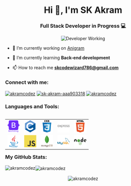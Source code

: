 <h1 align="center">Hi 👋, I'm SK Akram</h1>
<h3 align="center">Full Stack Developer in Progress 💻</h3>

<p align="center">
  <img src="https://media.giphy.com/media/BemKqR9RDK4V2/giphy.gif?cid=790b7611ow92j7469ykpu0lzq8cipqqxw4fpwn5h0dxn7mlc&ep=v1_gifs_search&rid=giphy.gif&ct=g" alt="Developer Working" />
</p>

- 🔭 I’m currently working on [Anigram](https://github.com/akramcodez/Anigram)

- 🌱 I’m currently learning **Back-end development**

- 📫 How to reach me **skcodewizard786@gmail.com**

<h3 align="left">Connect with me:</h3>
<p align="left">
<a href="https://twitter.com/akramcodez" target="blank"><img align="center" src="https://raw.githubusercontent.com/rahuldkjain/github-profile-readme-generator/master/src/images/icons/Social/twitter.svg" alt="akramcodez" height="30" width="40" /></a>
<a href="https://linkedin.com/in/sk-akram-aaa903318" target="blank"><img align="center" src="https://raw.githubusercontent.com/rahuldkjain/github-profile-readme-generator/master/src/images/icons/Social/linked-in-alt.svg" alt="sk-akram-aaa903318" height="30" width="40" /></a>
<a href="https://instagram.com/akramcodez" target="blank"><img align="center" src="https://raw.githubusercontent.com/rahuldkjain/github-profile-readme-generator/master/src/images/icons/Social/instagram.svg" alt="akramcodez" height="30" width="40" /></a>
</p>

<h3 align="left">Languages and Tools:</h3>
<table align="left">
  <tr>
    <td><img src="https://raw.githubusercontent.com/devicons/devicon/master/icons/bootstrap/bootstrap-plain-wordmark.svg" alt="bootstrap" width="40" height="40"/></td>
    <td><img src="https://raw.githubusercontent.com/devicons/devicon/master/icons/c/c-original.svg" alt="c" width="40" height="40"/></td>
    <td><img src="https://raw.githubusercontent.com/devicons/devicon/master/icons/css3/css3-original-wordmark.svg" alt="css3" width="40" height="40"/></td>
    <td><img src="https://raw.githubusercontent.com/devicons/devicon/master/icons/express/express-original-wordmark.svg" alt="express" width="40" height="40"/></td>
    <td><img src="https://raw.githubusercontent.com/devicons/devicon/master/icons/html5/html5-original-wordmark.svg" alt="html5" width="40" height="40"/></td>
  </tr>
  <tr>
    <td><img src="https://raw.githubusercontent.com/devicons/devicon/master/icons/java/java-original.svg" alt="java" width="40" height="40"/></td>
    <td><img src="https://raw.githubusercontent.com/devicons/devicon/master/icons/javascript/javascript-original.svg" alt="javascript" width="40" height="40"/></td>
    <td><img src="https://raw.githubusercontent.com/devicons/devicon/master/icons/mongodb/mongodb-original-wordmark.svg" alt="mongodb" width="40" height="40"/></td>
    <td><img src="https://raw.githubusercontent.com/devicons/devicon/master/icons/mysql/mysql-original-wordmark.svg" alt="mysql" width="40" height="40"/></td>
    <td><img src="https://raw.githubusercontent.com/devicons/devicon/master/icons/nodejs/nodejs-original-wordmark.svg" alt="nodejs" width="40" height="40"/></td>
  </tr>
</table>

<h3 align="left">My GitHub Stats:</h3>
<p align="left">
  <img align="left" src="https://github-readme-stats.vercel.app/api/top-langs?username=akramcodez&show_icons=true&locale=en&layout=compact" alt="akramcodez" />
</p>
<p>
  <img align="center" src="https://github-readme-stats.vercel.app/api?username=akramcodez&show_icons=true&locale=en" alt="akramcodez" />
</p>

<p align="center">
  <img align="center" src="https://github-readme-streak-stats.herokuapp.com/?user=akramcodez&" alt="akramcodez" />
</p>

